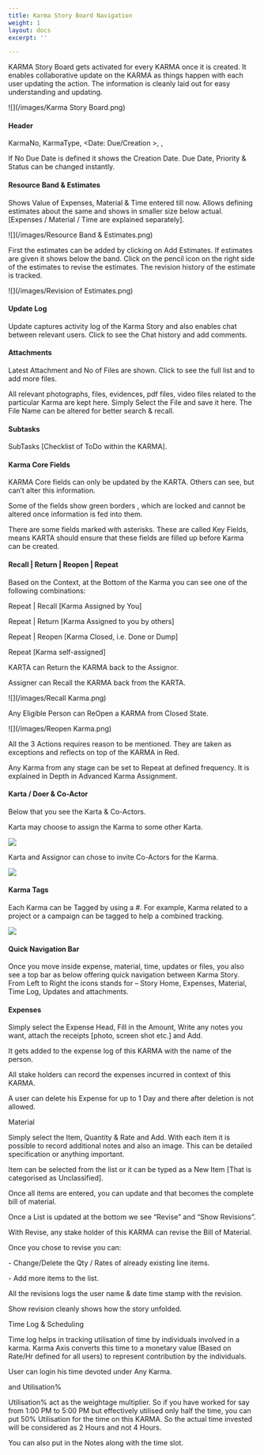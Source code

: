 ```yaml
---
title: Karma Story Board Navigation
weight: 1
layout: docs
excerpt: ''

---
```

KARMA Story Board gets activated for every KARMA once it is created. It enables collaborative update on the KARMA as things happen with each user updating the action. The information is cleanly laid out for easy understanding and updating.

![](/images/Karma Story Board.png)

#### Header

KarmaNo, KarmaType, <Date: Due/Creation >, <Priority>, <Status>

If No Due Date is defined it shows the Creation Date. Due Date, Priority & Status can be changed instantly.

#### Resource Band & Estimates

Shows Value of Expenses, Material & Time entered till now. Allows defining estimates about the same and shows in smaller size below actual. \[Expenses / Material / Time are explained separately\].

![](/images/Resource Band & Estimates.png)

First the estimates can be added by clicking on Add Estimates. If estimates are given it shows below the band. Click on the pencil icon on the right side of the estimates to revise the estimates. The revision history of the estimate is tracked.

![](/images/Revision of Estimates.png)

#### Update Log

Update captures activity log of the Karma Story and also enables chat between relevant users. Click to see the Chat history and add comments.

#### Attachments

Latest Attachment and No of Files are shown. Click to see the full list and to add more files.

All relevant photographs, files, evidences, pdf files, video files related to the particular Karma are kept here. Simply Select the File and save it here. The File Name can be altered for better search & recall.

#### Subtasks

SubTasks \[Checklist of ToDo within the KARMA\].

#### Karma Core Fields

KARMA Core fields can only be updated by the KARTA. Others can see, but can’t alter this information.

Some of the fields show green borders , which are locked and cannot be altered once information is fed into them.

There are some fields marked with asterisks. These are called Key Fields, means KARTA should ensure that these fields are filled up before Karma can be created.

#### Recall | Return | Reopen | Repeat

Based on the Context, at the Bottom of the Karma you can see one of the following combinations:

Repeat | Recall 	\[Karma Assigned by You\]

Repeat | Return 	\[Karma Assigned to you by others\]

Repeat | Reopen 	\[Karma Closed, i.e. Done or Dump\]

Repeat                   	\[Karma self-assigned\]

KARTA can Return the KARMA back to the Assignor.

Assigner can Recall the KARMA back from the KARTA.

![](/images/Recall Karma.png)

Any Eligible Person can ReOpen a KARMA from Closed State.

![](/images/Reopen Karma.png)

All the 3 Actions requires reason to be mentioned. They are taken as exceptions and reflects on top of the KARMA in Red.

Any Karma from any stage can be set to Repeat at defined frequency. It is explained in Depth in Advanced Karma Assignment.

#### Karta / Doer & Co-Actor

Below that you see the Karta & Co-Actors.

Karta may choose to assign the Karma to some other Karta.

![](/images/Assign.png)

Karta and Assignor can chose to invite Co-Actors for the Karma.

![](/images/Co-Actor.png)

#### Karma Tags

Each Karma can be Tagged by using a #. For example, Karma related to a project or a campaign can be tagged to help a combined tracking.

![](/images/Tag.png)

#### Quick Navigation Bar

Once you move inside expense, material, time, updates or files, you also see a top bar as below offering quick navigation between Karma Story. From Left to Right the icons stands for – Story Home, Expenses, Material, Time Log, Updates and attachments.

#### Expenses

Simply select the Expense Head, Fill in the Amount, Write any notes you want, attach the receipts \[photo, screen shot etc.\] and Add.

It gets added to the expense log of this KARMA with the name of the person.

All stake holders can record the expenses incurred in context of this KARMA.

A user can delete his Expense for up to 1 Day and there after deletion is not allowed.

Material

Simply select the Item, Quantity & Rate and Add. With each item it is possible to record additional notes and also an image. This can be detailed specification or anything important.

Item can be selected from the list or it can be typed as a New Item \[That is categorised as Unclassified\].

Once all items are entered, you can update and that becomes the complete bill of material.

Once a List is updated at the bottom we see “Revise” and “Show Revisions”.

With Revise, any stake holder of this KARMA can revise the Bill of Material.

Once you chose to revise you can:

\-	Change/Delete the Qty / Rates of already existing line items.

\-	Add more items to the list.

All the revisions logs the user name & date time stamp with the revision.

Show revision cleanly shows how the story unfolded.

Time Log & Scheduling

Time log helps in tracking utilisation of time by individuals involved in a karma. Karma Axis converts this time to a monetary value (Based on Rate/Hr defined for all users) to represent contribution by the individuals.

User can login his time devoted under Any Karma.

<Start Time> <End Time> and Utilisation%

Utilisation% act as the weightage multiplier.  So if you have worked for say from 1:00 PM to 5:00 PM but effectively utilised only half the time, you can put 50% Utilisation for the time on this KARMA. So the actual time invested will be considered as 2 Hours and not 4 Hours.

You can also put in the Notes along with the time slot.
</div>